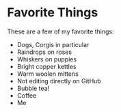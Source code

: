 # Favorite Things

These are a few of my favorite things:

- Dogs, Corgis in particular
- Raindrops on roses
- Whiskers on puppies
- Bright copper kettles
- Warm woolen mittens
- Not editing directly on GitHub
- Bubble tea!
- Coffee
- Me
